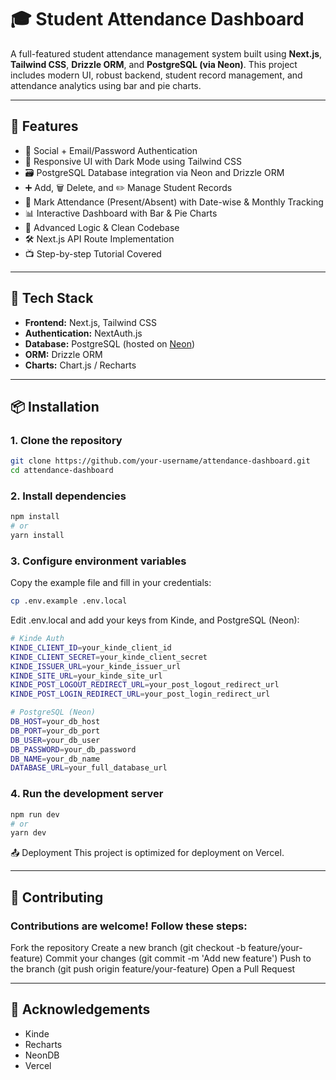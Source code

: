 # 🎓 Student Attendance Dashboard

A full-featured student attendance management system built using **Next.js**, **Tailwind CSS**, **Drizzle ORM**, and **PostgreSQL (via Neon)**. This project includes modern UI, robust backend, student record management, and attendance analytics using bar and pie charts.

---

## 📌 Features

- 🔐 Social + Email/Password Authentication
- 🎨 Responsive UI with Dark Mode using Tailwind CSS
- 🗃️ PostgreSQL Database integration via Neon and Drizzle ORM
- ➕ Add, 🗑️ Delete, and ✏️ Manage Student Records
- 📆 Mark Attendance (Present/Absent) with Date-wise & Monthly Tracking
- 📊 Interactive Dashboard with Bar & Pie Charts
- 🧠 Advanced Logic & Clean Codebase
- 🛠️ Next.js API Route Implementation
- 📺 Step-by-step Tutorial Covered

---

## 🧰 Tech Stack

- **Frontend:** Next.js, Tailwind CSS
- **Authentication:** NextAuth.js
- **Database:** PostgreSQL (hosted on [Neon](https://neon.tech))
- **ORM:** Drizzle ORM
- **Charts:** Chart.js / Recharts

---

## 📦 Installation

### 1. Clone the repository

```bash
git clone https://github.com/your-username/attendance-dashboard.git
cd attendance-dashboard
```

### 2. Install dependencies
```bash
npm install
# or
yarn install
```
### 3. Configure environment variables
Copy the example file and fill in your credentials:
```bash
cp .env.example .env.local
```
Edit .env.local and add your keys from Kinde, and PostgreSQL (Neon):
```bash
# Kinde Auth
KINDE_CLIENT_ID=your_kinde_client_id
KINDE_CLIENT_SECRET=your_kinde_client_secret
KINDE_ISSUER_URL=your_kinde_issuer_url
KINDE_SITE_URL=your_kinde_site_url
KINDE_POST_LOGOUT_REDIRECT_URL=your_post_logout_redirect_url
KINDE_POST_LOGIN_REDIRECT_URL=your_post_login_redirect_url

# PostgreSQL (Neon)
DB_HOST=your_db_host
DB_PORT=your_db_port
DB_USER=your_db_user
DB_PASSWORD=your_db_password
DB_NAME=your_db_name
DATABASE_URL=your_full_database_url
```

### 4. Run the development server
```bash
npm run dev
# or
yarn dev
```

📤 Deployment
This project is optimized for deployment on Vercel.

---

## 🤝 Contributing
### Contributions are welcome! Follow these steps:

Fork the repository
Create a new branch (git checkout -b feature/your-feature)
Commit your changes (git commit -m 'Add new feature')
Push to the branch (git push origin feature/your-feature)
Open a Pull Request

---

## 🙌 Acknowledgements
- Kinde
- Recharts
- NeonDB
- Vercel